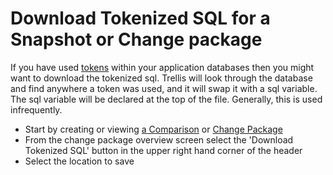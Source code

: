 # Download Tokenized SQL for a Snapshot or Change package

If you have used [tokens](Use-Tokens.md) within your application databases then you might want to download the tokenized sql. Trellis will look through the database and find anywhere a token was used, and it will swap it with a sql variable. The sql variable will be declared at the top of the file. Generally, this is used infrequently.

* Start by creating or viewing [a Comparison](Snapshot-Comparisons.md) or [Change Package](Change-Packages.md)
* From the change package overview screen select the 'Download Tokenized SQL' button in the upper right hand corner of the header
* Select the location to save
